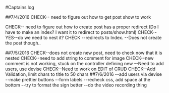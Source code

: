 #Captains log

##7/4/2016
CHECK-- need to figure out how to get post show to work

CHECK-- need to figure out how to create post has a proper redirect (Do I have to make an index? I want it to redirect to posts/show.html)
   CHECK--YES--do we need to nest it?
  CHECK --redirects to Index.
   --Does not create the post though..

##7/5/2016
    CHECK--does not create new post, need to check now that it is nested
    CHECK--need to add string to comment for image
    CHECK--new comment is not working, stuck on the controller defining new
    --Need to add users, use devise
    CHECK--Need to work on EDIT of CRUD
    CHECK--Add Validation, limit chars to title to 50 chars
##7/6/2016
  --add users via devise
  --make prettier buttons
  --form labels
  --recheck css, add space at the bottom
  --try to format the sign better
  --do the video recording thing
